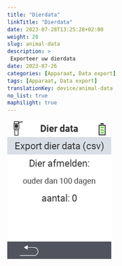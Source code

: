 ```yaml
---
title: "Dierdata"
linkTitle: "Dierdata"
date: 2023-07-28T13:25:28+02:00
weight: 20
slug: animal-data
description: >
 Exporteer uw dierdata
date: 2023-07-26
categories: [Apparaat, Data export]
tags: [Apparaat, Data export]
translationKey: device/animal-data
no_list: true
maphilight: true
---
```

<img src="animal-data.png" alt="VitalControl Gegevensbeheer" title="Gegevensbeheer" usemap="#workmap" class="maphilight" />

<map name="workmap">
  <area shape="rect" coords="2,40,238,80" alt="Exporteer dierdata (csv)" title="Exporteer uw dierdata&#10;Muisklik: open documentatie" href="/nl/docs/data-export/usb-drive/">

  <area shape="rect" coords="2,80,238,200" alt="dier afmelden" title="Specificeer de leeftijd waarop dieren moeten worden afgemeld&#10;Muisklik: open documentatie" href="/nl/docs/device/data-management/animal-data/unregister-animal/">

  <area shape="rect" coords="2,282,120,319" alt="Terug" title="Alle informatie en instructies voor het exporteren van dierdata vindt u hier&#10;Muisklik: open documentatie" href="/nl/docs/device/data-management/">
</map>
